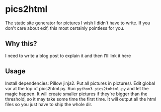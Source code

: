 # pics2html

The static site generator for pictures I wish I didn't have to write. If you
don't care about exif, this most certainly pointless for you.

## Why this?

I need to write a blog post to explain it and then I'll link it here

## Usage

Install dependencies: Pillow jinja2.
Put all pictures in pictures/.
Edit global var at the top of pics2html.py.
Run `python3 pics2tohtml.py` and let the magic happen.
It will create smaller pictures if they're bigger than the threshold, so it may
take some time the first time.
It will output all the html files so you just have to ship the whole dir.
